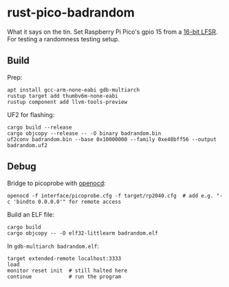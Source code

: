 # rust-pico-badrandom

What it says on the tin.
Set Raspberry Pi Pico's gpio 15 from a [16-bit LFSR](https://en.wikipedia.org/wiki/Linear-feedback_shift_register#Fibonacci_LFSRs).
For testing a randomness testing setup.

## Build

Prep:

```console
apt install gcc-arm-none-eabi gdb-multiarch
rustup target add thumbv6m-none-eabi
rustup component add llvm-tools-preview
```

UF2 for flashing:
```console
cargo build --release
cargo objcopy --release -- -O binary badrandom.bin
uf2conv badrandom.bin --base 0x10000000 --family 0xe48bff56 --output badrandom.uf2
```

## Debug

Bridge to picoprobe with
[openocd](https://github.com/raspberrypi/openocd):
```console
openocd -f interface/picoprobe.cfg -f target/rp2040.cfg  # add e.g. "-c 'bindto 0.0.0.0'" for remote access
```

Build an ELF file:
```console
cargo build
cargo objcopy -- -O elf32-littlearm badrandom.elf
```

In `gdb-multiarch badrandom.elf`:
```
target extended-remote localhost:3333
load
monitor reset init  # still halted here
continue            # run the program
```
